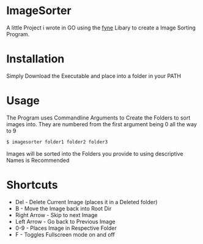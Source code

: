 # ImageSorter

A little Project i wrote in GO using the [fyne](https://github.com/fyne-io/fyne) Libary to create a Image Sorting Program.

# Installation

Simply Download the Executable and place into a folder in your PATH

# Usage

The Program uses Commandline Arguments to Create the Folders to sort images into. They are numbered from the first argument being 0 all the way to 9

```bash
$ imagesorter folder1 folder2 folder3
```

Images will be sorted into the Folders you provide to using descriptive Names is Recommended

# Shortcuts

- Del - Delete Current Image \(places it in a Deleted folder)
- B - Move the Image back into Root Dir
- Right Arrow - Skip to next Image
- Left Arrow - Go back to Previous Image
- 0-9 - Places Image in Respective Folder
- F - Toggles Fullscreen mode on and off
